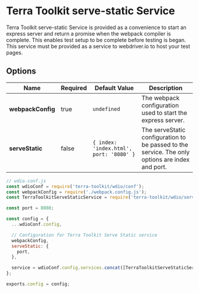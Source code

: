 # Terra Toolkit serve-static Service
Terra Toolkit serve-static Service is provided as a convenience to start an express server and return a promise when the webpack compiler is complete. This enables test setup to be complete before testing is began. This service must be provided as a service to webdriver.io to host your test pages.

## Options

| Name  | Required | Default Value | Description |
| ------------- | ------------- | ------------- | ------------- |
| **webpackConfig**  | true | `undefined` | The webpack configuration used to start the express server. |
| **serveStatic**  | false | `{ index: 'index.html', port: '8080' }` | The serveStatic configuration to be passed to the service. The only options are index and port. |

```js
// wdio.conf.js
const wdioConf = require('terra-toolkit/wdio/conf');
const webpackConfig = require('./webpack.config.js');
const TerraToolkitServeStaticService = require('terra-toolkit/wdio/services/index').TerraToolkitServeStaticService;

const port = 8080;

const config = {
  ...wdioConf.config,

  // Configuration for Terra Toolkit Serve Static service
  webpackConfig,
  serveStatic: {
    port,
  },

  service = wdioConf.config.services.concat([TerraToolkitServeStaticService]);
};

exports.config = config;
```
